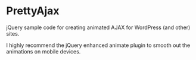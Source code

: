# PrettyAjax
jQuery sample code for creating animated AJAX for WordPress (and other) sites.

I highly recommend the jQuery enhanced animate plugin to smooth out the animations on mobile devices. 

